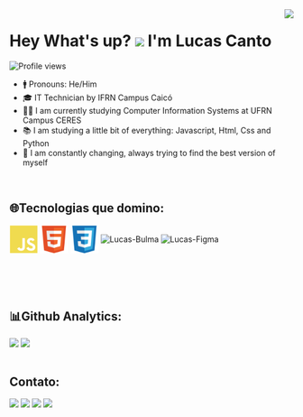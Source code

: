 
<img align="right" widht="590em" height="590em" src="https://raw.githubusercontent.com/gist/lucascantodev/0008e7c8608aee3728e0966a9fbcdbf2/raw/80d4f73196b2a574a25611bc0303e7668a22deb7/githubcard.svg"/>
<h1 align="left">Hey What's up? <img src="https://raw.githubusercontent.com/kaueMarques/kaueMarques/master/hi.gif" width="30px"> I'm Lucas Canto</h1>
<p align="left"> <img src="https://komarev.com/ghpvc/?username=lucascantodev&color=blueviolet" alt="Profile views"/> </p>

- 🚹 Pronouns: He/Him
- 🎓 IT Technician by IFRN Campus Caicó
- 👨‍💻 I am currently studying Computer Information Systems at UFRN Campus CERES        
- 📚 I am studying a little bit of everything: Javascript, Html, Css and Python
- 🧠 I am constantly changing, always trying to find the best version of myself
<br><br>

<div align="left"style="display: inline-block; padding: auto;">
  <h2>🌐Tecnologias que domino:</h2>
  <img align="center" alt="Lucas-Js" height="50" width="50" src="https://raw.githubusercontent.com/devicons/devicon/master/icons/javascript/javascript-plain.svg"/>
  <img align="center" alt="Lucas-HTML" height="50" width="50" src="https://raw.githubusercontent.com/devicons/devicon/master/icons/html5/html5-original.svg"/>
  <img align="center" alt="Lucas-CSS" height="50" width="50" src="https://raw.githubusercontent.com/devicons/devicon/master/icons/css3/css3-original.svg"/>
  <img align="center" alt="Lucas-Bulma" height="50" width="50" src="https://cdn.jsdelivr.net/gh/devicons/devicon/icons/bulma/bulma-plain.svg"/>

  <img align="center" alt="Lucas-Figma" height="50" widht="50" src="https://cdn.jsdelivr.net/gh/devicons/devicon/icons/figma/figma-original.svg"/>
</div>
<br><br><br><br><br>

<h2>📊Github Analytics:</h2>
<div style="align: center">
   <img height="180em" src="https://github-readme-stats.vercel.app/api?username=lucascantodev&show_icons=true&theme=synthwave&include_all_commits=true&count_private=true"/>
   <img height="180em" src="https://github-readme-stats.vercel.app/api/top-langs/?username=lucascantodev&layout=compact&langs_count=7&theme=synthwave"/>
</div>

<div>
  <br>
  <h2>Contato:</h2>
  <a href="https://www.instagram.com/lucaascnto/" target="_blank"><img src="https://img.shields.io/badge/-Instagram-%23E4405F?style=for-the-badge&logo=instagram&logoColor=white" target="_blank"></a>
 <a href="https://twitter.com/Lucascantodev" target="_blank"><img src="https://img.shields.io/badge/Twitter-1DA1F2?style=for-the-badge&logo=twitter&logoColor=white" target="_blank"></a> 
  <a href = "mailto:lucascantodev@gmail.com"><img src="https://img.shields.io/badge/-Gmail-%23333?style=for-the-badge&logo=gmail&logoColor=white" target="_blank"></a>
  <a href="https://www.linkedin.com/in/lucascanto37281/" target="_blank"><img src="https://img.shields.io/badge/-LinkedIn-%230077B5?style=for-the-badge&logo=linkedin&logoColor=white" target="_blank"></a> 
</div>
